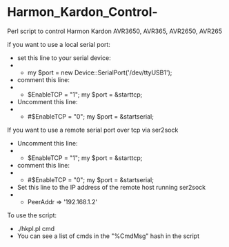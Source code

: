 Harmon_Kardon_Control-
======================

Perl script to control Harmon Kardon AVR3650, AVR365, AVR2650, AVR265

if you want to use a local serial port:
- set this line to your serial device:
- - my $port = new Device::SerialPort('/dev/ttyUSB1');
- comment this line:
- - $EnableTCP = "1"; my $port = &starttcp;
- Uncomment this line:
- - #$EnableTCP = "0"; my $port = &startserial;

If you want to use a remote serial port over tcp via ser2sock
- Uncomment this line:
- - $EnableTCP = "1"; my $port = &starttcp;
- comment this line:
- - #$EnableTCP = "0"; my $port = &startserial;
- Set this line to the IP address of the remote host running ser2sock
- - PeerAddr => '192.168.1.2'

To use the script:
- ./hkpl.pl cmd
- You can see a list of cmds in the "%CmdMsg" hash in the script
